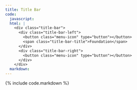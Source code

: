 ```yaml
---
title: Title Bar
code:
  javascript:
  html: |
    <div class="title-bar">
      <div class="title-bar-left">
        <button class="menu-icon" type="button"></button>
        <span class="title-bar-title">Foundation</span>
      </div>
      <div class="title-bar-right">
        <button class="menu-icon" type="button"></button>
      </div>
    </div>
  markdown:
---
```

{% include code.markdown %}
